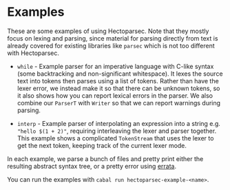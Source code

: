 # Examples

These are some examples of using Hectoparsec. Note that they mostly focus on lexing and parsing, since material for parsing directly from text is already covered for existing libraries like `parsec` which is not too different with Hectoparsec.  

- `while` - Example parser for an imperative language with C-like syntax (some backtracking and non-significant whitespace). It lexes the source text into tokens then parses using a list of tokens. Rather than have the lexer error, we instead make it so that there can be unknown tokens, so it also shows how you can report lexical errors in the parser. We also combine our `ParserT` with `Writer` so that we can report warnings during parsing.

- `interp` - Example parser of interpolating an expression into a string e.g. `"hello $(1 + 2)"`, requiring interleaving the lexer and parser together. This example shows a complicated `TokenStream` that uses the lexer to get the next token, keeping track of the current lexer mode.

In each example, we parse a bunch of files and pretty print either the resulting abstract syntax tree, or a pretty error using [errata](https://hackage.haskell.org/package/errata).  

You can run the examples with `cabal run hectoparsec-example-<name>`.  
